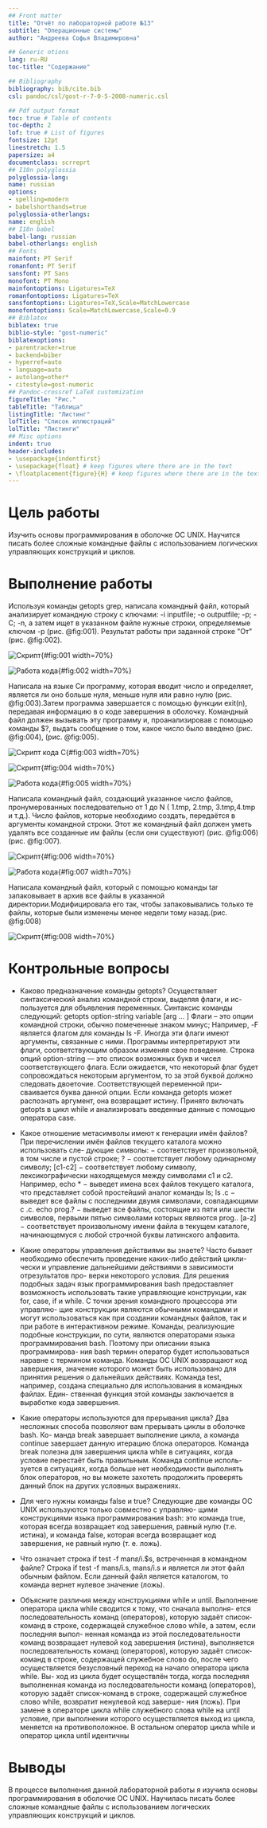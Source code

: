 ```yaml
---
## Front matter
title: "Отчёт по лабораторной работе №13"
subtitle: "Операционные системы"
author: "Андреева Софья Владимировна"

## Generic otions
lang: ru-RU
toc-title: "Содержание"

## Bibliography
bibliography: bib/cite.bib
csl: pandoc/csl/gost-r-7-0-5-2008-numeric.csl

## Pdf output format
toc: true # Table of contents
toc-depth: 2
lof: true # List of figures
fontsize: 12pt
linestretch: 1.5
papersize: a4
documentclass: scrreprt
## I18n polyglossia
polyglossia-lang:
name: russian
options:
- spelling=modern
- babelshorthands=true
polyglossia-otherlangs:
name: english
## I18n babel
babel-lang: russian
babel-otherlangs: english
## Fonts
mainfont: PT Serif
romanfont: PT Serif
sansfont: PT Sans
monofont: PT Mono
mainfontoptions: Ligatures=TeX
romanfontoptions: Ligatures=TeX
sansfontoptions: Ligatures=TeX,Scale=MatchLowercase
monofontoptions: Scale=MatchLowercase,Scale=0.9
## Biblatex
biblatex: true
biblio-style: "gost-numeric"
biblatexoptions:
- parentracker=true
- backend=biber
- hyperref=auto
- language=auto
- autolang=other*
- citestyle=gost-numeric
## Pandoc-crossref LaTeX customization
figureTitle: "Рис."
tableTitle: "Таблица"
listingTitle: "Листинг"
lofTitle: "Список иллюстраций"
lolTitle: "Листинги"
## Misc options
indent: true
header-includes:
- \usepackage{indentfirst}
- \usepackage{float} # keep figures where there are in the text
- \floatplacement{figure}{H} # keep figures where there are in the text
---
```


# Цель работы

Изучить основы программирования в оболочке ОС UNIX. Научится писать более сложные командные файлы с использованием логических управляющих конструкций и циклов.

# Выполнение работы

Используя команды getopts grep, написала командный файл, который анализирует командную строку с ключами: -i inputfile; -o outputfile; -p; -C; -n, а затем ищет в указанном файле нужные строки, определяемые ключом -p (рис. @fig:001). Результат работы при заданной строке  "От" (рис. @fig:002).

![Cкрипт](image/1.jpg){#fig:001 width=70%}

![Работа кода](image/2.jpg){#fig:002 width=70%}

Написала на языке Си программу, которая вводит число и определяет, является ли оно больше нуля, меньше нуля или равно нулю (рис. @fig:003).Затем программа завершается с помощью функции exit(n), передавая информацию в о коде завершения в оболочку. Командный файл должен вызывать эту программу и, проанализировав с помощью команды $?, выдать сообщение о том, какое число было введено (рис. @fig:004), (рис. @fig:005).

![Cкрипт кода C](image/3.jpg){#fig:003 width=70%}

![Cкрипт](image/4.jpg){#fig:004 width=70%}

![Работа кода](image/5.jpg){#fig:005 width=70%}

Написала командный файл, создающий указанное число файлов, пронумерованных последовательно от 1 до N ( 1.tmp, 2.tmp, 3.tmp,4.tmp и т.д.). Число файлов, которые необходимо создать, передаётся в аргументы командной строки. Этот же командный файл должен уметь удалять все созданные им файлы (если они существуют) (рис. @fig:006) (рис. @fig:007).

![Cкрипт](image/6.jpg){#fig:006 width=70%}

![Работа кода](image/7.jpg){#fig:007 width=70%}

Написала командный файл, который с помощью команды tar запаковывает в архив все файлы в указанной директории.Модифицировала его так, чтобы запаковывались только те файлы, которые были изменены менее недели тому назад.(рис. @fig:008)

![Cкрипт](image/8.jpg){#fig:008 width=70%}

# Контрольные вопросы

- Каково предназначение команды getopts? Осуществляет синтаксический анализ командной строки, выделяя флаги, и ис- пользуется для объявления переменных. Синтаксис команды следующий: getopts option-string variable [arg ... ] Флаги – это опции командной строки, обычно помеченные знаком минус; Например, -F является флагом для команды ls -F. Иногда эти флаги имеют аргументы, связанные с ними. Программы интерпретируют эти флаги, соответствующим образом изменяя свое поведение. Строка опций option-string — это список возможных букв и чисел соответствующего флага. Если ожидается, что некоторый флаг будет сопровождаться некоторым аргументом, то за этой буквой должно следовать двоеточие. Соответствующей переменной при- сваивается буква данной опции. Если команда getopts может распознать аргумент, она возвращает истину. Принято включать getopts в цикл while и анализировать введенные данные с помощью оператора case.

- Какое отношение метасимволы имеют к генерации имён файлов? При перечислении имён файлов текущего каталога можно использовать сле- дующие символы: − соответствует произвольной, в том числе и пустой строке; ? − соответствует любому одинарному символу; [c1-c2] − соответствует любому символу, лексикографически находящемуся между символами с1 и с2. Например, echo * − выведет имена всех файлов текущего каталога, что представляет собой простейший аналог команды ls; ls .c − выведет все файлы с последними двумя символами, совпадающими с .c. echo prog.? − выведет все файлы, состоящие из пяти или шести символов, первыми пятью символами которых являются prog.. [a-z] − соответствует произвольному имени файла в текущем каталоге, начинающемуся с любой строчной буквы латинского алфавита.

- Какие операторы управления действиями вы знаете? Часто бывает необходимо обеспечить проведение каких-либо действий цикли- чески и управление дальнейшими действиями в зависимости отрезультатов про- верки некоторого условия. Для решения подобных задач язык программирования bash предоставляет возможность использовать такие управляющие конструкции, как for, case, if и while. С точки зрения командного процессора эти управляю- щие конструкции являются обычными командами и могут использоваться как при создании командных файлов, так и при работе в интерактивном режиме. Команды, реализующие подобные конструкции, по сути, являются операторами языка программирования bash. Поэтому при описании языка программирова- ния bash термин оператор будет использоваться наравне с термином команда. Команды ОС UNIX возвращают код завершения, значение которого может быть использовано для принятия решения о дальнейших действиях. Команда test, например, создана специально для использования в командных файлах. Един- ственная функция этой команды заключается в выработке кода завершения.

- Какие операторы используются для прерывания цикла? Два несложных способа позволяют вам прерывать циклы в оболочке bash. Ко- манда break завершает выполнение цикла, а команда continue завершает данную итерацию блока операторов. Команда break полезна для завершения цикла while в ситуациях, когда условие перестаёт быть правильным. Команда continue исполь- зуется в ситуациях, когда больше нет необходимости выполнять блок операторов, но вы можете захотеть продолжить проверять данный блок на других условных выражениях.

- Для чего нужны команды false и true? Следующие две команды ОС UNIX используются только совместно с управляю- щими конструкциями языка программирования bash: это команда true, которая всегда возвращает код завершения, равный нулю (т.е. истина), и команда false, которая всегда возвращает код завершения, не равный нулю (т. е. ложь).

- Что означает строка if test -f man𝑠/i.$s, встреченная в командном файле? Строка if test -f mans/i.s, mans/i.s и является ли этот файл обычным файлом. Если данный файл является каталогом, то команда вернет нулевое значение (ложь).

- Объясните различия между конструкциями while и until. Выполнение оператора цикла while сводится к тому, что сначала выполня- ется последовательность команд (операторов), которую задаёт список-команд в строке, содержащей служебное слово while, а затем, если последняя выпол- ненная команда из этой последовательности команд возвращает нулевой код завершения (истина), выполняется последовательность команд (операторов), которую задаёт список-команд в строке, содержащей служебное слово do, после чего осуществляется безусловный переход на начало оператора цикла while. Вы- ход из цикла будет осуществлён тогда, когда последняя выполненная команда из последовательности команд (операторов), которую задаёт список-команд в строке, содержащей служебное слово while, возвратит ненулевой код заверше- ния (ложь). При замене в операторе цикла while служебного слова while на until условие, при выполнении которого осуществляется выход из цикла, меняется на противоположное. В остальном оператор цикла while и оператор цикла until идентичны

# Выводы

В процессе выполнения данной лабораторной работы я изучила основы программирования в оболочке ОС UNIX. Научилась писать более сложные командные файлы с использованием логических управляющих конструкций и циклов.
